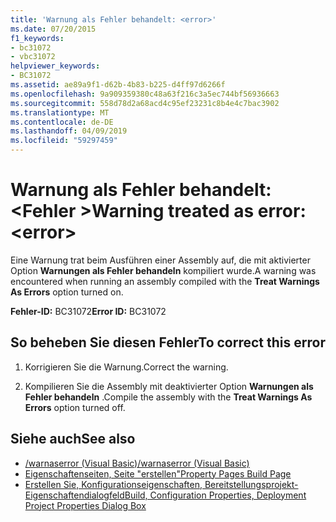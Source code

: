 ```yaml
---
title: 'Warnung als Fehler behandelt: <error>'
ms.date: 07/20/2015
f1_keywords:
- bc31072
- vbc31072
helpviewer_keywords:
- BC31072
ms.assetid: ae89a9f1-d62b-4b83-b225-d4ff97d6266f
ms.openlocfilehash: 9a909359380c48a63f216c3a5ec744bf56936663
ms.sourcegitcommit: 558d78d2a68acd4c95ef23231c8b4e4c7bac3902
ms.translationtype: MT
ms.contentlocale: de-DE
ms.lasthandoff: 04/09/2019
ms.locfileid: "59297459"
---
```

# <a name="warning-treated-as-error-error"></a><span data-ttu-id="3368c-102">Warnung als Fehler behandelt: \<Fehler ></span><span class="sxs-lookup"><span data-stu-id="3368c-102">Warning treated as error: \<error></span></span>
<span data-ttu-id="3368c-103">Eine Warnung trat beim Ausführen einer Assembly auf, die mit aktivierter Option **Warnungen als Fehler behandeln** kompiliert wurde.</span><span class="sxs-lookup"><span data-stu-id="3368c-103">A warning was encountered when running an assembly compiled with the **Treat Warnings As Errors** option turned on.</span></span>  
  
 <span data-ttu-id="3368c-104">**Fehler-ID:** BC31072</span><span class="sxs-lookup"><span data-stu-id="3368c-104">**Error ID:** BC31072</span></span>  
  
## <a name="to-correct-this-error"></a><span data-ttu-id="3368c-105">So beheben Sie diesen Fehler</span><span class="sxs-lookup"><span data-stu-id="3368c-105">To correct this error</span></span>  
  
1. <span data-ttu-id="3368c-106">Korrigieren Sie die Warnung.</span><span class="sxs-lookup"><span data-stu-id="3368c-106">Correct the warning.</span></span>  
  
2. <span data-ttu-id="3368c-107">Kompilieren Sie die Assembly mit deaktivierter Option **Warnungen als Fehler behandeln** .</span><span class="sxs-lookup"><span data-stu-id="3368c-107">Compile the assembly with the **Treat Warnings As Errors** option turned off.</span></span>  
  
## <a name="see-also"></a><span data-ttu-id="3368c-108">Siehe auch</span><span class="sxs-lookup"><span data-stu-id="3368c-108">See also</span></span>

- [<span data-ttu-id="3368c-109">/warnaserror (Visual Basic)</span><span class="sxs-lookup"><span data-stu-id="3368c-109">/warnaserror (Visual Basic)</span></span>](../../visual-basic/reference/command-line-compiler/warnaserror.md)
- [<span data-ttu-id="3368c-110">Eigenschaftenseiten, Seite "erstellen"</span><span class="sxs-lookup"><span data-stu-id="3368c-110">Property Pages Build Page</span></span>](https://docs.microsoft.com/previous-versions/visualstudio/visual-studio-2010/zxbs6ywz(v=vs.100))
- [<span data-ttu-id="3368c-111">Erstellen Sie, Konfigurationseigenschaften, Bereitstellungsprojekt-Eigenschaftendialogfeld</span><span class="sxs-lookup"><span data-stu-id="3368c-111">Build, Configuration Properties, Deployment Project Properties Dialog Box</span></span>](https://docs.microsoft.com/previous-versions/visualstudio/visual-studio-2010/1befw7hy(v=vs.100))
